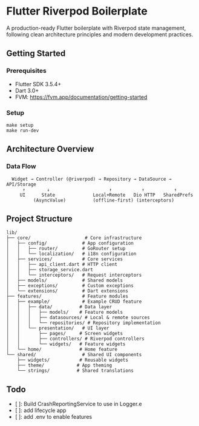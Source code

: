 # Flutter Riverpod Boilerplate

A production-ready Flutter boilerplate with Riverpod state management, following clean architecture principles and modern development practices.

## Getting Started

### **Prerequisites**
- Flutter SDK 3.5.4+
- Dart 3.0+
- FVM: https://fvm.app/documentation/getting-started

### **Setup**
```
make setup
make run-dev
```

## Architecture Overview

### **Data Flow**
```
  Widget → Controller (@riverpod) → Repository → DataSource → API/Storage
      ↑        ↓                      ↑           ↑           ↑
     UI      State              Local+Remote   Dio HTTP   SharedPrefs
          (AsyncValue)          (offline-first) (interceptors)
```

## Project Structure

```
lib/
├── core/                    # Core infrastructure
│   ├── config/             # App configuration
│   │   ├── router/         # GoRouter setup
│   │   └── localization/   # i18n configuration
│   ├── services/           # Core services
│   │   ├── api_client.dart # HTTP client
│   │   ├── storage_service.dart
│   │   └── interceptors/   # Request interceptors
│   ├── models/             # Shared models
│   ├── exceptions/         # Custom exceptions
│   └── extensions/         # Dart extensions
├── features/               # Feature modules
│   ├── example/            # Example CRUD feature
│   │   ├── data/          # Data layer
│   │   │   ├── models/    # Feature models
│   │   │   ├── datasources/ # Local & remote sources
│   │   │   └── repositories/ # Repository implementation
│   │   └── presentation/   # UI layer
│   │       ├── pages/     # Screen widgets
│   │       ├── controllers/ # Riverpod controllers
│   │       └── widgets/   # Feature widgets
│   └── home/              # Home feature
└── shared/                 # Shared UI components
    ├── widgets/           # Reusable widgets
    ├── theme/            # App theming
    └── strings/          # Shared translations
```


## Todo
- [ ]: Build CrashReportingService to use in Logger.e
- [ ]: add lifecycle app
- [ ]: add .env to enable features
